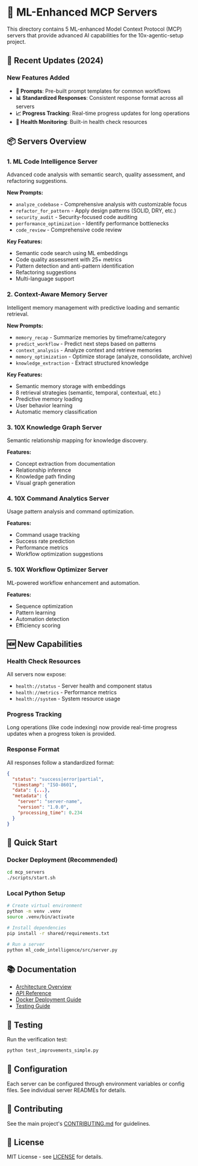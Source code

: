 # 🚀 ML-Enhanced MCP Servers

This directory contains 5 ML-enhanced Model Context Protocol (MCP) servers that provide advanced AI capabilities for the 10x-agentic-setup project.

## 🌟 Recent Updates (2024)

### New Features Added
- **🎨 Prompts**: Pre-built prompt templates for common workflows
- **📊 Standardized Responses**: Consistent response format across all servers
- **📈 Progress Tracking**: Real-time progress updates for long operations
- **🏥 Health Monitoring**: Built-in health check resources

## 📦 Servers Overview

### 1. ML Code Intelligence Server
Advanced code analysis with semantic search, quality assessment, and refactoring suggestions.

**New Prompts:**
- `analyze_codebase` - Comprehensive analysis with customizable focus
- `refactor_for_pattern` - Apply design patterns (SOLID, DRY, etc.)
- `security_audit` - Security-focused code auditing
- `performance_optimization` - Identify performance bottlenecks
- `code_review` - Comprehensive code review

**Key Features:**
- Semantic code search using ML embeddings
- Code quality assessment with 25+ metrics
- Pattern detection and anti-pattern identification
- Refactoring suggestions
- Multi-language support

### 2. Context-Aware Memory Server
Intelligent memory management with predictive loading and semantic retrieval.

**New Prompts:**
- `memory_recap` - Summarize memories by timeframe/category
- `predict_workflow` - Predict next steps based on patterns
- `context_analysis` - Analyze context and retrieve memories
- `memory_optimization` - Optimize storage (analyze, consolidate, archive)
- `knowledge_extraction` - Extract structured knowledge

**Key Features:**
- Semantic memory storage with embeddings
- 8 retrieval strategies (semantic, temporal, contextual, etc.)
- Predictive memory loading
- User behavior learning
- Automatic memory classification

### 3. 10X Knowledge Graph Server
Semantic relationship mapping for knowledge discovery.

**Features:**
- Concept extraction from documentation
- Relationship inference
- Knowledge path finding
- Visual graph generation

### 4. 10X Command Analytics Server
Usage pattern analysis and command optimization.

**Features:**
- Command usage tracking
- Success rate prediction
- Performance metrics
- Workflow optimization suggestions

### 5. 10X Workflow Optimizer Server
ML-powered workflow enhancement and automation.

**Features:**
- Sequence optimization
- Pattern learning
- Automation detection
- Efficiency scoring

## 🆕 New Capabilities

### Health Check Resources
All servers now expose:
- `health://status` - Server health and component status
- `health://metrics` - Performance metrics
- `health://system` - System resource usage

### Progress Tracking
Long operations (like code indexing) now provide real-time progress updates when a progress token is provided.

### Response Format
All responses follow a standardized format:
```json
{
  "status": "success|error|partial",
  "timestamp": "ISO-8601",
  "data": {...},
  "metadata": {
    "server": "server-name",
    "version": "1.0.0",
    "processing_time": 0.234
  }
}
```

## 🚀 Quick Start

### Docker Deployment (Recommended)
```bash
cd mcp_servers
./scripts/start.sh
```

### Local Python Setup
```bash
# Create virtual environment
python -m venv .venv
source .venv/bin/activate

# Install dependencies
pip install -r shared/requirements.txt

# Run a server
python ml_code_intelligence/src/server.py
```

## 📚 Documentation

- [Architecture Overview](docs/ARCHITECTURE.md)
- [API Reference](docs/API.md) 
- [Docker Deployment Guide](DOCKER_DEPLOYMENT_GUIDE.md)
- [Testing Guide](docs/TESTING.md)

## 🧪 Testing

Run the verification test:
```bash
python test_improvements_simple.py
```

## 🔧 Configuration

Each server can be configured through environment variables or config files. See individual server READMEs for details.

## 🤝 Contributing

See the main project's [CONTRIBUTING.md](../CONTRIBUTING.md) for guidelines.

## 📄 License

MIT License - see [LICENSE](../LICENSE) for details.